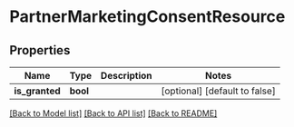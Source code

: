 # PartnerMarketingConsentResource

## Properties
Name | Type | Description | Notes
------------ | ------------- | ------------- | -------------
**is_granted** | **bool** |  | [optional] [default to false]

[[Back to Model list]](../README.md#documentation-for-models) [[Back to API list]](../README.md#documentation-for-api-endpoints) [[Back to README]](../README.md)


